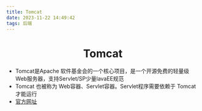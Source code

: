 ```yaml
---
title: Tomcat
date: 2023-11-22 14:49:42
tags: 后端
---
```

# <center>Tomcat
- Tomcat是Apache 软件基金会的一个核心项目，是一个开源免费的轻量级Web服务器，支持Servlet/SP少量lavaEE规范
- Tomcat 也被称为 Web容器、Servlet容器。Servlet程序需要依赖于 Tomcat才能运行
- [官方网址](https://tomcat.apache.org/)
